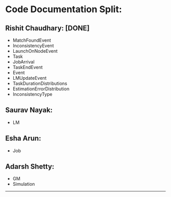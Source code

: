 # Code Documentation Split:

## Rishit Chaudhary: [DONE]
- MatchFoundEvent
- InconsistencyEvent
- LaunchOnNodeEvent
- Task
- JobArrival
- TaskEndEvent
- Event
- LMUpdateEvent
- TaskDurationDistributions
- EstimationErrorDistribution
- InconsistencyType

## Saurav Nayak:
- LM

## Esha Arun:
- Job

## Adarsh Shetty:
- GM
- Simulation

---